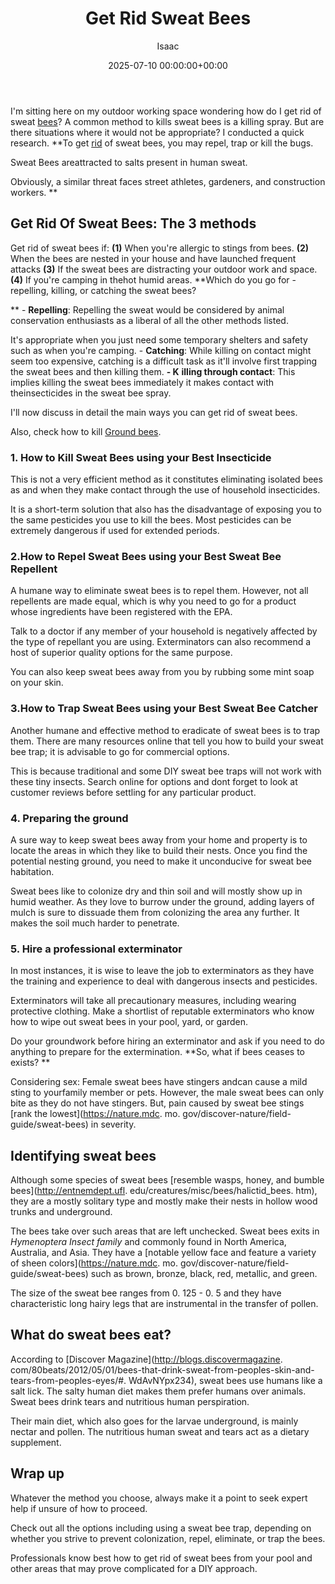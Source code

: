 ﻿---
title: Get Rid Sweat Bees
description: I'm sitting here on my outdoor working space wondering how do I get rid of sweat bees? A common method to kills sweat bees is a killing spray. But are there...
slug: /get-rid-sweat-bees/
date: 2025-07-10 00:00:00+00:00
lastmod: 2025-07-10 00:00:00+03:00
author: Isaac
categories:
- Bees
- Guide
tags:
- bees
- rid
- sweat
layout: post
---

I'm sitting here on my outdoor working space wondering how do I get rid of sweat [bees](https://pestpolicy.com/how-to-get-rid-of-carpenter-bees-without-killing-them/)? A common method to kills sweat bees is a killing spray. But are there situations where it would not be appropriate? I conducted a quick research. **To get [rid](https://pestpolicy.com/how-to-get-rid-of-ground-bees/) of sweat bees, you may repel, trap or kill the bugs.

Sweat Bees areattracted to salts present in human sweat.

Obviously, a similar threat faces street athletes, gardeners, and construction workers. **

##  Get Rid Of Sweat Bees: The 3 methods

Get rid of sweat bees if: **(1)** When you're allergic to stings from bees. **(2)** When the bees are nested in your house and have launched frequent attacks **(3)** If the sweat bees are distracting your outdoor work and space. **(4)** If you're camping in thehot humid areas. **Which do you go for - repelling, killing, or catching the sweat bees?

** - **Repelling**: Repelling the sweat would be considered by animal conservation enthusiasts as a liberal of all the other methods listed.

It's appropriate when you just need some temporary shelters and safety such as when you're camping. - **Catching**: While killing on contact might seem too expensive, catching is a difficult task as it'll involve first trapping the sweat bees and then killing them. **- K** **illing through contact**: This implies killing the sweat bees immediately it makes contact with theinsecticides in the sweat bee spray.

I'll now discuss in detail the main ways you can get rid of sweat bees.

Also, check how to kill [Ground bees](https://pestpolicy.com/how-to-get-rid-of-ground-bees/).

###  1. How to Kill Sweat Bees using your Best Insecticide

This is not a very efficient method as it constitutes eliminating isolated bees as and when they make contact through the use of household insecticides.

It is a short-term solution that also has the disadvantage of exposing you to the same pesticides you use to kill the bees. Most pesticides can be extremely dangerous if used for extended periods.

###  2.How to Repel Sweat Bees using your Best Sweat Bee Repellent

A humane way to eliminate sweat bees is to repel them. However, not all repellents are made equal, which is why you need to go for a product whose ingredients have been registered with the EPA.

Talk to a doctor if any member of your household is negatively affected by the type of repellant you are using. Exterminators can also recommend a host of superior quality options for the same purpose.

You can also keep sweat bees away from you by rubbing some mint soap on your skin.

###  3.How to Trap Sweat Bees using your Best Sweat Bee Catcher

Another humane and effective method to eradicate of sweat bees is to trap them. There are many resources online that tell you how to build your sweat bee trap; it is advisable to go for commercial options.

This is because traditional and some DIY sweat bee traps will not work with these tiny insects. Search online for options and dont forget to look at customer reviews before settling for any particular product.

###  4. Preparing the ground

A sure way to keep sweat bees away from your home and property is to locate the areas in which they like to build their nests. Once you find the potential nesting ground, you need to make it unconducive for sweat bee habitation.

Sweat bees like to colonize dry and thin soil and will mostly show up in humid weather. As they love to burrow under the ground, adding layers of mulch is sure to dissuade them from colonizing the area any further. It makes the soil much harder to penetrate.

###  5. Hire a professional exterminator

In most instances, it is wise to leave the job to exterminators as they have the training and experience to deal with dangerous insects and pesticides.

Exterminators will take all precautionary measures, including wearing protective clothing. Make a shortlist of reputable exterminators who know how to wipe out sweat bees in your pool, yard, or garden.

Do your groundwork before hiring an exterminator and ask if you need to do anything to prepare for the extermination. **So, what if bees ceases to exists? **

Considering sex: Female sweat bees have stingers andcan cause a mild sting to yourfamily member or pets. However, the male sweat bees can only bite as they do not have stingers. But, pain caused by sweat bee stings [rank the lowest](https://nature.mdc. mo. gov/discover-nature/field-guide/sweat-bees) in severity.

##  Identifying sweat bees

Although some species of sweat bees [resemble wasps, honey, and bumble bees](http://entnemdept.ufl. edu/creatures/misc/bees/halictid_bees. htm), they are a mostly solitary type and mostly make their nests in hollow wood trunks and underground.

The bees take over such areas that are left unchecked. Sweat bees exits in *Hymenoptera Insect family* and commonly found in North America, Australia, and Asia. They have a [notable yellow face and feature a variety of sheen colors](https://nature.mdc. mo. gov/discover-nature/field-guide/sweat-bees) such as brown, bronze, black, red, metallic, and green.

The size of the sweat bee ranges from 0. 125 - 0. 5 and they have characteristic long hairy legs that are instrumental in the transfer of pollen.

##  What do sweat bees eat?

According to [Discover Magazine](http://blogs.discovermagazine. com/80beats/2012/05/01/bees-that-drink-sweat-from-peoples-skin-and-tears-from-peoples-eyes/#. WdAvNYpx234), sweat bees use humans like a salt lick. The salty human diet makes them prefer humans over animals. Sweat bees drink tears and nutritious human perspiration.

Their main diet, which also goes for the larvae underground, is mainly nectar and pollen. The nutritious human sweat and tears act as a dietary supplement.

##  Wrap up

Whatever the method you choose, always make it a point to seek expert help if unsure of how to proceed.

Check out all the options including using a sweat bee trap, depending on whether you strive to prevent colonization, repel, eliminate, or trap the bees.

Professionals know best how to get rid of sweat bees from your pool and other areas that may prove complicated for a DIY approach.

